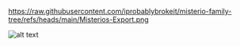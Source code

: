 https://raw.githubusercontent.com/iprobablybrokeit/misterio-family-tree/refs/heads/main/Misterios-Export.png

![alt text](https://github.com/iprobablybrokeit/main/blob/misterio-family-tree/main/Misterios-Export.png?raw=true)
